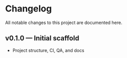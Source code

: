 # Changelog

All notable changes to this project are documented here.

## v0.1.0 — Initial scaffold
- Project structure, CI, QA, and docs

